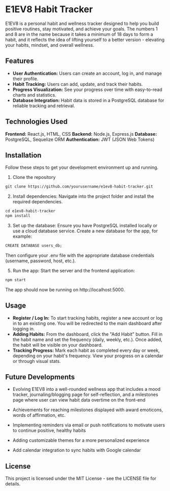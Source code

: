 # E1EV8 Habit Tracker

E1EV8 is a personal habit and wellness tracker designed to help you build positive routines, stay motivated, and achieve your goals. The numbers 1 and 8 are in the name because it takes a minimum of 18 days to form a habit, and it reflects the idea of lifting yourself to a better version - elevating your habits, mindset, and overall wellness.


## Features
- **User Authentication:** Users can create an account, log in, and manage their profile.
- **Habit Tracking:** Users can add, update, and track their habits.
- **Progress Visualization:** See your progress over time with easy-to-read charts and statistics.
- **Database Integration:** Habit data is stored in a PostgreSQL database for reliable tracking and retrieval.

## Technologies Used
**Frontend:** React.js, HTML, CSS
**Backend:** Node.js, Express.js
**Database:** PostgreSQL, Sequelize ORM
**Authentication:** JWT (JSON Web Tokens)

## Installation
Follow these steps to get your development environment up and running.

1. Clone the repository

```md
git clone https://github.com/yourusername/e1ev8-habit-tracker.git
```

2. Install dependencies: Navigate into the project folder and install the required dependencies.

```md
cd e1ev8-habit-tracker
npm install
```

3. Set up the database: Ensure you have PostgreSQL installed locally or use a cloud database service. Create a new database for the app, for example:

```md
CREATE DATABASE users_db;
```

Then configure your .env file with the appropriate database credentials (username, password, host, etc.).

5. Run the app:
Start the server and the frontend application:

```md
npm start
```

The app should now be running on http://localhost:5000.

## Usage

- **Register / Log In:** To start tracking habits, register a new account or log in to an existing one.
You will be redirected to the main dashboard after logging in.
- **Adding Habits:** From the dashboard, click the "Add Habit" button.
Fill in the habit name and set the frequency (daily, weekly, etc.).
Once added, the habit will be visible on your dashboard.
- **Tracking Progress:**
Mark each habit as completed every day or week, depending on your habit's frequency.
View your progress on a calendar or through visual stats.

## Future Developments

- Evolving E1EV8 into a well-rounded wellness app that includes a mood tracker, journaling/blogging page for self-reflection, and a milestones page where user can view habit data overtime on the front-end

- Achievements for reaching milestones displayed with award emoticons, words of affirmation, etc.

- Implementing reminders via email or push notifications to motivate users to continue positive, healthy habits

- Adding customizable themes for a more personalized experience

- Add calendar integration to sync habits with Google calendar

## License
This project is licensed under the MIT License - see the LICENSE file for details.